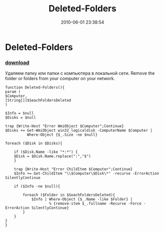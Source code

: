﻿---
pid:            1889
poster:         Angel-Keeper
title:          Deleted-Folders
date:           2010-06-01 23:38:54
format:         posh
parent:         0
parent:         0

---

# Deleted-Folders

### [download](1889.ps1)

&#1059;&#1076;&#1072;&#1083;&#1103;&#1077;&#1084; &#1087;&#1072;&#1087;&#1082;&#1091; &#1080;&#1083;&#1080; &#1087;&#1072;&#1087;&#1082;&#1080; &#1089; &#1082;&#1086;&#1084;&#1087;&#1100;&#1102;&#1090;&#1077;&#1088;&#1072; &#1074; &#1083;&#1086;&#1082;&#1072;&#1083;&#1100;&#1085;&#1086;&#1081; &#1089;&#1077;&#1090;&#1080;.
Remove the folder or folders from your computer on your network. 

```posh
function Deleted-Folders(){
param (
$Computer,
[String[]]$SeachFoldersDeleted
)

$Info = $null
$Disks = $null

trap {Write-Host "Error WmiObject $Computer";Continue}
$Disks += Get-WmiObject win32_logicaldisk -ComputerName $Computer | 
		  Where-Object {$_.Size -ne $null}

foreach ($Disk in $Disks){
	
	if ($Disk.Name -like "*:*") {
	$Disk = $Disk.Name.replace(":","$")
	}
	
	trap {Write-Host "Error ChildItem $Computer";Continue}
	$Info += Get-ChildItem "\\$Computer\$Disk\*" -recurse -ErrorAction SilentlyContinue
		
	if ($Info -ne $null){
		
		foreach ($Folder in $SeachFoldersDeleted){
			$Info | Where-Object {$_.Name -like $Folder} | 
					% {remove-item $_.fullname -Recurse -Force -ErrorAction SilentlyContinue}
		}
	}
}
}
```
